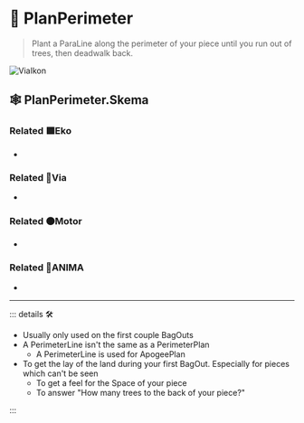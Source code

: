 # 🔻 <via>PlanPerimeter</via>

> Plant a ParaLine along the perimeter of your piece until you run out of trees, then deadwalk back.

![ViaIkon](/Ikon/Via_Ikon.png)

## 🕸 PlanPerimeter.Skema

### Related 🟩<ekos>Eko</ekos>

-

### Related 🔻<via>Via</via>

-

### Related 🟠<motor>Motor</motor>

-

### Related 💜<anima>ANIMA</anima>

-

---

<!-- =================================================== -->
<!-- =================================================== -->
<!-- =================================================== -->
<!-- =================================================== -->
<!-- =================================================== -->
::: details 🛠

- Usually only used on the first couple BagOuts
- A PerimeterLine isn't the same as a PerimeterPlan
    - A PerimeterLine is used for ApogeePlan
- To get the lay of the land during your first BagOut. Especially for pieces which can't be seen
    - To get a feel for the Space of your piece
    - To answer "How many trees to the back of your piece?"

:::
